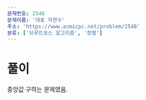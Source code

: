 ```yaml
---
문제번호: 2548
문제이름: '대표 자연수'
주소: 'https://www.acmicpc.net/problem/2548'
분류: ['브루트포스 알고리즘', '정렬']
---
```


# 풀이

중앙값 구하는 문제였음.